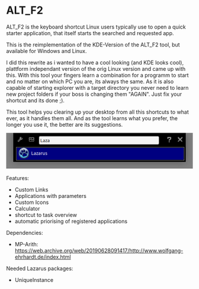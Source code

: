 # ALT_F2

ALT_F2 is the keyboard shortcut Linux users typically use to open a quick starter application, that itself starts the searched and requested app.

This is the reimplementation of the KDE-Version of the ALT_F2 tool, but available for Windows and Linux.

I did this rewrite as i wanted to have a cool looking (and KDE looks cool), plattform independant version of the orig Linux version and came up with this.
With this tool your fingers learn a combination for a programm to start and no matter on which PC you are, its always the same. As it is also capable of starting explorer with a target directory you never need to learn new project folders if your boss is changing them "AGAIN". Just fix your shortcut and its done ;). 

This tool helps you clearing up your desktop from all this shortcuts to what ever, as it handles them all. And as the tool learns what you prefer, the longer you use it, the better are its suggestions.

![](preview.png)

Features:
- Custom Links
- Applications with parameters
- Custom Icons
- Calculator
- shortcut to task overview
- automatic priorising of registered applications

Dependencies:
- MP-Arith: https://web.archive.org/web/20190628091417/http://www.wolfgang-ehrhardt.de/index.html

Needed Lazarus packages:
- UniqueInstance